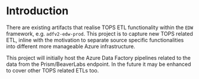 # Introduction 
There are existing artifacts that realise TOPS ETL functionality within the `EDW` framework, e.g. `adfv2-edw-prod`. This project is to capture new TOPS related ETL,
inline with the motivation to separate source specific functionalities into different more manageable Azure infrastructure.

This project will initially host the Azure Data Factory pipelines related to the data from the Prism/BeaverLabs endpoint. In the future it may be enhanced to cover
other TOPS related ETLs too.